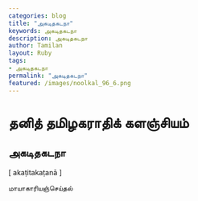 ```yaml
---  
categories: blog  
title: "அகடிதகடநா"
keywords: அகடிதகடநா  
description: அகடிதகடநா
author: Tamilan  
layout: Ruby  
tags:     
- அகடிதகடநா
permalink: "அகடிதகடநா"  
featured: /images/noolkal_96_6.png  
--- 
```

# தனித் தமிழகராதிக் களஞ்சியம்
## அகடிதகடநா

[ akaṭitakaṭanā ]  
  
மாயாகாரியஞ்செய்தல்
